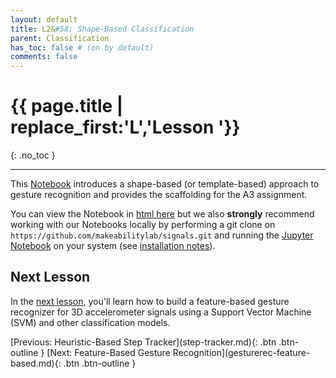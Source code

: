 ```yaml
---
layout: default
title: L2&#58; Shape-Based Classification
parent: Classification
has_toc: false # (on by default)
comments: false
---
```


# {{ page.title | replace_first:'L','Lesson '}}
{: .no_toc }

---

This [Notebook](gesturerec/shapebased/index.html) introduces a shape-based (or template-based) approach to gesture recognition and provides the scaffolding for the A3 assignment.

You can view the Notebook in [html here](gesturerec/shapebased/index.html) but we also **strongly** recommend working with our Notebooks locally by performing a git clone on `https://github.com/makeabilitylab/signals.git` and running the [Jupyter Notebook](https://github.com/makeabilitylab/signals/blob/master/Projects/GestureRecognizer/GestureRecognizer-ShapeBased.ipynb) on your system (see [installation notes](jupyter-notebook.md)).

## Next Lesson

In the [next lesson](gesturerec-feature-based.md), you'll learn how to build a feature-based gesture recognizer for 3D accelerometer signals using a Support Vector Machine (SVM) and other classification models.

<span class="fs-6">
[Previous: Heuristic-Based Step Tracker](step-tracker.md){: .btn .btn-outline }
[Next: Feature-Based Gesture Recognition](gesturerec-feature-based.md){: .btn .btn-outline }
</span>